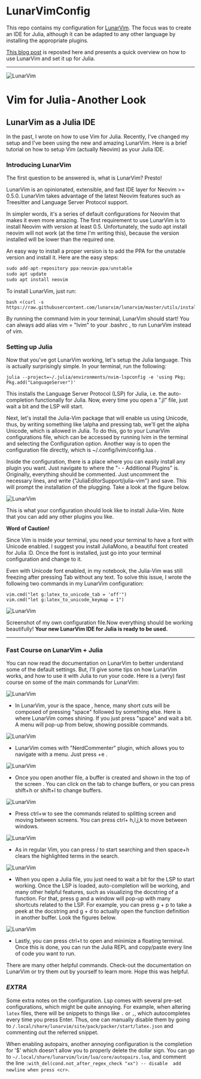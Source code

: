# LunarVimConfig

This repo contains my configuration for
[LunarVim](https://www.lunarvim.org/).
The focus was to create an IDE for Julia, although
it can be adapted to any other language by installing the appropriate plugins.

[This blog post](https://medium.com/coffee-in-a-klein-bottle/vim-for-julia-another-look-1dc4265bb49b)
is reposted here and presents a quick overview on how to use
LunarVim and set it up for Julia.


---

![LunarVim](./figures/lunarvim.png)
# Vim for Julia - Another Look
## LunarVim as a Julia IDE
In the past, I wrote on how to use Vim for Julia. Recently, I've changed my setup and I've been using the new and amazing LunarVim. Here is a brief tutorial on how to setup Vim (actually Neovim) as your Julia IDE.
### Introducing LunarVim
The first question to be answered is, what is LunarVim? Presto!

LunarVim is an opinionated, extensible, and fast IDE layer for Neovim >= 0.5.0. LunarVim takes advantage of the latest Neovim features such as Treesitter and Language Server Protocol support.

In simpler words, it's a series of default configurations for Neovim that makes it even more amazing. The first requirement to use LunarVim is to install Neovim with version at least 0.5. Unfortunately, the sudo apt install neovim will not work (at the time I'm writing this), because the version installed will be lower than the required one.

An easy way to install a proper version is to add the PPA for the unstable version and install it. Here are the easy steps:
```julia
sudo add-apt-repository ppa:neovim-ppa/unstable
sudo apt update
sudo apt install neovim
```
To install LunarVim, just run:
```
bash <(curl -s https://raw.githubusercontent.com/lunarvim/lunarvim/master/utils/installer/install.sh)
```
By running the command lvim in your terminal, LunarVim should start! You can always add alias vim = "lvim" to your .bashrc , to run LunarVim instead of vim.

### Setting up Julia

Now that you've got LunarVim working, let's setup the Julia language. This is actually surprisingly simple. In your terminal, run the following:
```
julia --project=~/.julia/environments/nvim-lspconfig -e 'using Pkg; Pkg.add("LanguageServer")'
```
This installs the Language Server Protocol (LSP) for Julia, i.e. the auto-completion functionally for Julia. Now, every time you open a ".jl" file, just wait a bit and the LSP will start.

Next, let's install the Julia-Vim package that will enable us using Unicode, thus, by writing something like \alpha and pressing tab, we'll get the alpha Unicode, which is allowed in Julia. To do this, go to your LunarVim configurations file, which can be accessed by running lvim in the terminal and selecting the Configuration option. Another way is to open the configuration file directly, which is ~/.config/lvim/config.lua .

Inside the configuration, there is a place where you can easily install any plugin you want. Just navigate to where the "- - Additional Plugins" is. Originally, everything should be commented. Just uncomment the necessary lines, and write {"JuliaEditorSupport/julia-vim"} and save. This will prompt the installation of the plugging. Take a look at the figure below.


![LunarVim](./figures/configlunar.png)

This is what your configuration should look like to install Julia-Vim. Note that you can add any other plugins you like.

**Word of Caution!**

Since Vim is inside your terminal, you need your terminal to have a font with Unicode enabled. I suggest you install JuliaMono, a beautiful font created for Julia :D. Once the font is installed, just go into your terminal configuration and change to it.

Even with Unicode font enabled, in my notebook, the Julia-Vim was still freezing after pressing Tab without any text. To solve this issue, I wrote the following two commands in my LunarVim configuration:

```
vim.cmd("let g:latex_to_unicode_tab = 'off'")
vim.cmd("let g:latex_to_unicode_keymap = 1")
```
![LunarVim](./figures/configlunar2.png)

Screenshot of my own configuration file.Now everything should be working beautifully!
**Your new LunarVim IDE for Julia is ready to be used.**

---

###  Fast Course on LunarVim + Julia
You can now read the documentation on LunarVim to better understand some of the default settings. But, I'll give some tips on how LunarVim works, and how to use it with Julia to run your code. Here is a (very) fast course on some of the main commands for LunarVim:

![LunarVim](./figures/lunarvimcommand.png)

* In LunarVim, your <leader> is the space , hence, many short cuts will be composed of pressing "space" followed by something else. Here is where LunarVim comes shining. If you just press "space" and wait a bit. A menu will pop-up from below, showing possible commands.

![LunarVim](./figures/lunarmenu.png)

* LunarVim comes with "NerdCommenter" plugin, which allows you to navigate with a menu. Just press <space>+e .

![LunarVim](./figures/bufferlunar.png)

* Once you open another file, a buffer is created and shown in the top of the screen . You can click on the tab to change buffers, or you can press shift+h or shift+l to change buffers.

![LunarVim](./figures/julialunar.png)

* Press ctrl+w to see the commands related to splitting screen and moving between screens. You can press ctrl+ h,l,j,k to move between windows.

![LunarVim](./figures/highlight.png)

* As in regular Vim, you can press / to start searching and then space+h clears the highlighted terms in the search.

![LunarVim](./figures/tipjulia.png)

* When you open a Julia file, you just need to wait a bit for the LSP to start working. Once the LSP is loaded, auto-completion will be working, and many other helpful features, such as visualizing the docstring of a function. For that, press g and a window will pop-up with many shortcuts related to the LSP. For example, you can press g + p to take a peek at the docstring and g + d to actually open the function definition in another buffer. Look the figures below.

![LunarVim](./figures/repljulia.png)

* Lastly, you can press ctrl+t to open and minimize a floating terminal. Once this is done, you can run the Julia REPL and copy/paste every line of code you want to run.

There are many other helpful commands. Check-out the documentation on LunarVim or try them out by yourself to learn more. Hope this was helpful.

### *EXTRA*
Some extra notes on the configuration.
Lsp comes with several pre-set configurations, which
might be quite annoying. For example,
when altering `latex` files, there will be
snippets to things like `.` or `,`, which
autocompletes every time you press Enter. Thus,
one can manually disable them by going to
`/.local/share/lunarvim/site/pack/packer/start/latex.json`
and commenting out the referred snippet.

When enabling autopairs, another annoying configuration is the completion for '$'
which doesn't allow you to properly delete the dollar sign.
You can go to
`~/.local/share/lunarvim/lvim/lua/core/autopairs.lua`, and comment
the line `:with_del(cond.not_after_regex_check "xx") -- disable  add newline when press <cr>`.

